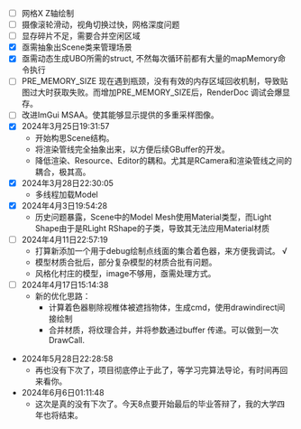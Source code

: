 - [ ] 网格X Z轴绘制
- [ ] 摄像滚轮滑动，视角切换过快，网格深度问题
- [ ] 显存碎片不足，需要合并空闲区域
- [x] 亟需抽象出Scene类来管理场景
- [x] 亟需动态生成UBO所需的struct, 不然每次循环前都有大量的mapMemory命令执行
- [ ] PRE_MEMORY_SIZE 现在遇到瓶颈，没有有效的内存区域回收机制，导致贴图过大时获取失败。而增加PRE_MEMORY_SIZE后，RenderDoc 调试会爆显存。 
- [ ] 改进ImGui MSAA。使其能够显示提供的多重采样图像。
- [x] 2024年3月25日19:31:57
  - 开始构思Scene结构。
  - 将渲染管线完全抽象出来，以方便后续GBuffer的开发。
  - 降低渲染、Resource、Editor的耦和。尤其是RCamera和渲染管线之间的耦合，极其高。
- [x] 2024年3月28日22:30:05
  - 多线程加载Model
- [x] 2024年4月3日19:54:28
  - 历史问题暴露，Scene中的Model Mesh使用Material类型，而Light Shape由于是RLight RShape的子类，导致其无法应用Material材质
- [ ] 2024年4月11日22:57:19
  - 打算新添加一个用于debug绘制点线面的集合着色器，来方便我调试。 √
  - 模型材质合批后，部分复杂模型的材质合批有问题。
  - 风格化村庄的模型，image不够用，亟需处理方式。
- [ ] 2024年4月17日15:14:38
  - 新的优化思路：
    - 计算着色器剔除视椎体被遮挡物体，生成cmd，使用drawindirect间接绘制
    - 合并材质，将纹理合并，并将参数通过buffer 传递。可以做到一次DrawCall.
- 2024年5月28日22:28:58 
  - 再也没有下次了，项目彻底停止于此了，等学习完算法导论，有时间再回来看你。
- 2024年6月6日01:11:48
  - 这次是真的没有下次了。今天8点要开始最后的毕业答辩了，我的大学四年也将结束。